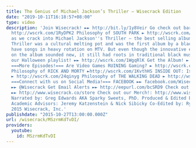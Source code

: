 ```yaml
---
title: The Genius of Michael Jackson’s Thriller – Wisecrack Edition
date: "2019-10-11T16:18:57+08:00"
type: video
description: 'Join Wisecrack! ►► http://bit.ly/1y8Veir Go check out baracksdubs! ►►
  http://wscrk.com/1RyDPK2 Philosophy of SOUTH PARK ► http://wscrk.com/1Xgd56C Watch
  as we crack into Michael Jackson''s Thriller – the best selling album of ALL TIME!
  Thriller was a cultural melting pot and was the first album by a black artist to
  have songs in heavy rotation on MTV. But even though the innovative electronic sound
  on the album sounded new, it still had roots in traditional black music. Check out
  our Halloween playlist! ►► http://wscrk.com/1WgqRlK Get the Album! ► http://amzn.to/1OLyr4G
  ===More Episodes!=== Are Video Games RUINING Gaming? ► http://wscrk.com/1ZNZstW
  Philosophy of RICK AND MORTY ►http://wscrk.com/1KvthHS INSIDE OUT: Is Joy the Villain?
  ► http://wscrk.com/24qinyg Philosophy of THE WALKING DEAD ► http://wscrk.com/24flZnN
  ===Connect with us on Social Media!=== FACEBOOK ►► facebook.com/WisecrackEDU TWITTER
  ►► @Wisecrack Get Email Alerts ►► http://eepurl.com/bcSRD9 Check out our Merch!
  ►► http://www.wisecrack.co/store Check out our Merch!: http://www.wisecrack.co/store
  Narrated by: Greg Edwards AKA Sparky Sweets, PhD. Produced & Edited by: Jacob Salamon
  Academic Advisors: Jeremy Katzenstein & Nick Sibicky Co-Edited by: Ryan Hailey ©
  2015 Wisecrack, Inc.'
publishdate: "2015-10-27T13:00:00.000Z"
url: /wisecrack/MSzrmKdTvDI/
providers:
  youtube:
    id: MSzrmKdTvDI
---
```

